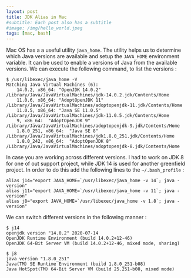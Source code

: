 ```yaml
---
layout: post
title: JDK Alias in Mac
#subtitle: Each post also has a subtitle
#image: /img/hello_world.jpeg
tags: [mac, bash]
---
```


Mac OS has a a useful utility `java_home`. The utility helps us to determine which Java versions are available and  setup the `JAVA_HOME` environment variable. It can be used to enable a versions of Java from the available versions. We can execute the following command, to list the versions :

```
$ /usr/libexec/java_home -V
Matching Java Virtual Machines (6):
    14.0.2, x86_64:	"OpenJDK 14.0.2"	/Library/Java/JavaVirtualMachines/jdk-14.0.2.jdk/Contents/Home
    11.0.6, x86_64:	"AdoptOpenJDK 11"	/Library/Java/JavaVirtualMachines/adoptopenjdk-11.jdk/Contents/Home
    11.0.5, x86_64:	"Java SE 11.0.5"	/Library/Java/JavaVirtualMachines/jdk-11.0.5.jdk/Contents/Home
    9, x86_64:	"AdoptOpenJDK 9"	/Library/Java/JavaVirtualMachines/adoptopenjdk-9.jdk/Contents/Home
    1.8.0_251, x86_64:	"Java SE 8"	/Library/Java/JavaVirtualMachines/jdk1.8.0_251.jdk/Contents/Home
    1.8.0_242, x86_64:	"AdoptOpenJDK 8"	/Library/Java/JavaVirtualMachines/adoptopenjdk-8.jdk/Contents/Home
```

In case you are working across different versions. I had to work on JDK 8 for one of out support project, while JDK 14 is used for another greenfield project. In order to do this add the following lines to the `~/.bash_profile` :

```
alias j14="export JAVA_HOME=`/usr/libexec/java_home -v 14`; java -version"
alias j11="export JAVA_HOME=`/usr/libexec/java_home -v 11`; java -version"
alias j8="export JAVA_HOME=`/usr/libexec/java_home -v 1.8`; java -version"
```

 We can switch different versions in the following manner :
```
$ j14
openjdk version "14.0.2" 2020-07-14
OpenJDK Runtime Environment (build 14.0.2+12-46)
OpenJDK 64-Bit Server VM (build 14.0.2+12-46, mixed mode, sharing)

$ j8
java version "1.8.0_251"
Java(TM) SE Runtime Environment (build 1.8.0_251-b08)
Java HotSpot(TM) 64-Bit Server VM (build 25.251-b08, mixed mode)
```
